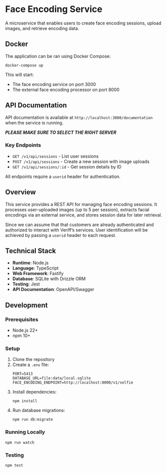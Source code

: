 # Face Encoding Service

A microservice that enables users to create face encoding sessions, upload images, and retrieve encoding data.

## Docker
The application can be ran using Docker Compose:

```
docker-compose up
```

This will start:
- The face encoding service on port 3000
- The external face encoding processor on port 8000

## API Documentation

API documentation is available at `http://localhost:3000/documentation` when the service is running.

***PLEASE MAKE SURE TO SELECT THE RIGHT SERVER***

### Key Endpoints

- `GET /v1/api/sessions` - List user sessions
- `POST /v1/api/sessions` - Create a new session with image uploads
- `GET /v1/api/sessions/:id` - Get session details by ID

All endpoints require a `userid` header for authentication.

## Overview

This service provides a REST API for managing face encoding sessions. It processes user-uploaded images (up to 5 per session), extracts facial encodings via an external service, and stores session data for later retrieval.

Since we can assume that that customers are already authenticated and authorized to
interact with Veriff’s services. User identification will be achieved by passing a `userid` header to each request.

## Technical Stack

- **Runtime**: Node.js
- **Language**: TypeScript
- **Web Framework**: Fastify
- **Database**: SQLite with Drizzle ORM
- **Testing**: Jest
- **API Documentation**: OpenAPI/Swagger

## Development

### Prerequisites

- Node.js 22+
- npm 10+

### Setup

1. Clone the repository
2. Create a `.env` file:
   ```
   PORT=5413
   DATABASE_URL=file:data/local.sqlite
   FACE_ENCODING_ENDPOINT=http://localhost:8000/v1/selfie
   ```
3. Install dependencies:
   ```
   npm install
   ```
4. Run database migrations:
   ```
   npm run db:migrate
   ```

### Running Locally

```
npm run watch
```

### Testing

```
npm test
```
